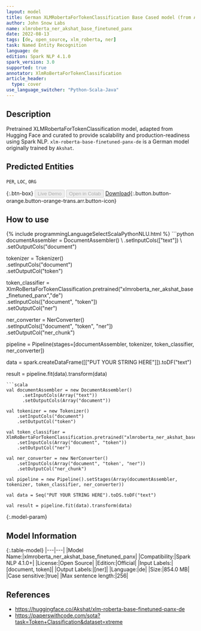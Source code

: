 ```yaml
---
layout: model
title: German XLMRobertaForTokenClassification Base Cased model (from Akshat)
author: John Snow Labs
name: xlmroberta_ner_akshat_base_finetuned_panx
date: 2022-08-13
tags: [de, open_source, xlm_roberta, ner]
task: Named Entity Recognition
language: de
edition: Spark NLP 4.1.0
spark_version: 3.0
supported: true
annotator: XlmRoBertaForTokenClassification
article_header:
  type: cover
use_language_switcher: "Python-Scala-Java"
---
```


## Description

Pretrained XLMRobertaForTokenClassification model, adapted from Hugging Face and curated to provide scalability and production-readiness using Spark NLP. `xlm-roberta-base-finetuned-panx-de` is a German model originally trained by `Akshat`.

## Predicted Entities

`PER`, `LOC`, `ORG`

{:.btn-box}
<button class="button button-orange" disabled>Live Demo</button>
<button class="button button-orange" disabled>Open in Colab</button>
[Download](https://s3.amazonaws.com/auxdata.johnsnowlabs.com/public/models/xlmroberta_ner_akshat_base_finetuned_panx_de_4.1.0_3.0_1660429170020.zip){:.button.button-orange.button-orange-trans.arr.button-icon}

## How to use



<div class="tabs-box" markdown="1">
{% include programmingLanguageSelectScalaPythonNLU.html %}
```python
documentAssembler = DocumentAssembler() \
    .setInputCols(["text"]) \
    .setOutputCols("document")

tokenizer = Tokenizer() \
    .setInputCols("document") \
    .setOutputCol("token")

token_classifier = XlmRoBertaForTokenClassification.pretrained("xlmroberta_ner_akshat_base_finetuned_panx","de") \
    .setInputCols(["document", "token"]) \
    .setOutputCol("ner")
    
ner_converter = NerConverter()\
    .setInputCols(["document", "token", "ner"])\
    .setOutputCol("ner_chunk") 
    
pipeline = Pipeline(stages=[documentAssembler, tokenizer, token_classifier, ner_converter])

data = spark.createDataFrame([["PUT YOUR STRING HERE"]]).toDF("text")

result = pipeline.fit(data).transform(data)
```
```scala
val documentAssembler = new DocumentAssembler() 
      .setInputCols(Array("text")) 
      .setOutputCols(Array("document"))
      
val tokenizer = new Tokenizer()
    .setInputCols("document")
    .setOutputCol("token")
 
val token_classifier = XlmRoBertaForTokenClassification.pretrained("xlmroberta_ner_akshat_base_finetuned_panx","de") 
    .setInputCols(Array("document", "token")) 
    .setOutputCol("ner")

val ner_converter = new NerConverter()
    .setInputCols(Array("document", "token', "ner"))
    .setOutputCol("ner_chunk")
    
val pipeline = new Pipeline().setStages(Array(documentAssembler, tokenizer, token_classifier, ner_converter))

val data = Seq("PUT YOUR STRING HERE").toDS.toDF("text")

val result = pipeline.fit(data).transform(data)
```
</div>

{:.model-param}
## Model Information

{:.table-model}
|---|---|
|Model Name:|xlmroberta_ner_akshat_base_finetuned_panx|
|Compatibility:|Spark NLP 4.1.0+|
|License:|Open Source|
|Edition:|Official|
|Input Labels:|[document, token]|
|Output Labels:|[ner]|
|Language:|de|
|Size:|854.0 MB|
|Case sensitive:|true|
|Max sentence length:|256|

## References

- https://huggingface.co/Akshat/xlm-roberta-base-finetuned-panx-de
- https://paperswithcode.com/sota?task=Token+Classification&dataset=xtreme